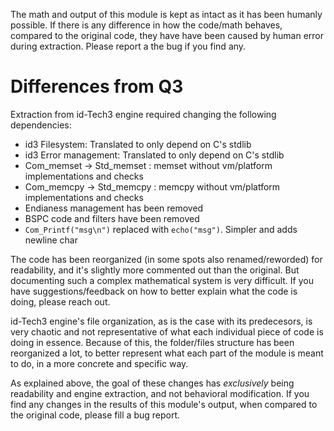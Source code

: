 The math and output of this module is kept as intact as it has been humanly possible.
If there is any difference in how the code/math behaves, compared to the original code, they have have been caused by human error during extraction. Please report a the bug if you find any.

# Differences from Q3
Extraction from id-Tech3 engine required changing the following dependencies:
- id3 Filesystem: Translated to only depend on C's stdlib
- id3 Error management: Translated to only depend on C's stdlib
- Com_memset -> Std_memset : memset without vm/platform implementations and checks
- Com_memcpy -> Std_memcpy : memcpy without vm/platform implementations and checks
- Endianess management has been removed
- BSPC code and filters have been removed
- `Com_Printf("msg\n")` replaced with `echo("msg")`. Simpler and adds newline char

The code has been reorganized (in some spots also renamed/reworded) for readability, and it's slightly more commented out than the original. But documenting such a complex mathematical system is very difficult. 
If you have suggestions/feedback on how to better explain what the code is doing, please reach out.

id-Tech3 engine's file organization, as is the case with its predecesors, is very chaotic and not representative of what each individual piece of code is doing in essence.
Because of this, the folder/files structure has been reorganized a lot, to better represent what each part of the module is meant to do, in a more concrete and specific way.

As explained above, the goal of these changes has _exclusively_ being readability and engine extraction, and not behavioral modification. If you find any changes in the results of this module's output, when compared to the original code, please fill a bug report.
